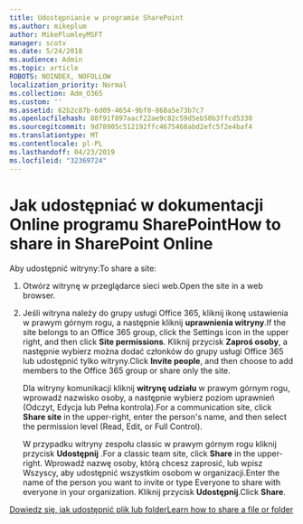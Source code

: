 ```yaml
---
title: Udostępnianie w programie SharePoint
ms.author: mikeplum
author: MikePlumleyMSFT
manager: scotv
ms.date: 5/24/2018
ms.audience: Admin
ms.topic: article
ROBOTS: NOINDEX, NOFOLLOW
localization_priority: Normal
ms.collection: Adm_O365
ms.custom: ''
ms.assetid: 62b2c87b-6d09-4654-9bf0-868a5e73b7c7
ms.openlocfilehash: 88f91f897aacf22ae9c82c59d5eb50b3ffcd5330
ms.sourcegitcommit: 9d78905c512192ffc4675468abd2efc5f2e4baf4
ms.translationtype: MT
ms.contentlocale: pl-PL
ms.lasthandoff: 04/23/2019
ms.locfileid: "32369724"
---
```

# <a name="how-to-share-in-sharepoint-online"></a><span data-ttu-id="7c5ec-102">Jak udostępniać w dokumentacji Online programu SharePoint</span><span class="sxs-lookup"><span data-stu-id="7c5ec-102">How to share in SharePoint Online</span></span>

<span data-ttu-id="7c5ec-103">Aby udostępnić witryny:</span><span class="sxs-lookup"><span data-stu-id="7c5ec-103">To share a site:</span></span>
  
1. <span data-ttu-id="7c5ec-104">Otwórz witrynę w przeglądarce sieci web.</span><span class="sxs-lookup"><span data-stu-id="7c5ec-104">Open the site in a web browser.</span></span>
    
2. <span data-ttu-id="7c5ec-105">Jeśli witryna należy do grupy usługi Office 365, kliknij ikonę ustawienia w prawym górnym rogu, a następnie kliknij **uprawnienia witryny**.</span><span class="sxs-lookup"><span data-stu-id="7c5ec-105">If the site belongs to an Office 365 group, click the Settings icon in the upper right, and then click **Site permissions**.</span></span> <span data-ttu-id="7c5ec-106">Kliknij przycisk **Zaproś osoby**, a następnie wybierz można dodać członków do grupy usługi Office 365 lub udostępnić tylko witryny.</span><span class="sxs-lookup"><span data-stu-id="7c5ec-106">Click **Invite people**, and then choose to add members to the Office 365 group or share only the site.</span></span> 
    
    <span data-ttu-id="7c5ec-107">Dla witryny komunikacji kliknij **witrynę udziału** w prawym górnym rogu, wprowadź nazwisko osoby, a następnie wybierz poziom uprawnień (Odczyt, Edycja lub Pełna kontrola).</span><span class="sxs-lookup"><span data-stu-id="7c5ec-107">For a communication site, click **Share site** in the upper-right, enter the person's name, and then select the permission level (Read, Edit, or Full Control).</span></span> 
    
    <span data-ttu-id="7c5ec-108">W przypadku witryny zespołu classic w prawym górnym rogu kliknij przycisk **Udostępnij** .</span><span class="sxs-lookup"><span data-stu-id="7c5ec-108">For a classic team site, click **Share** in the upper-right.</span></span> <span data-ttu-id="7c5ec-109">Wprowadź nazwę osoby, którą chcesz zaprosić, lub wpisz Wszyscy, aby udostępnić wszystkim osobom w organizacji.</span><span class="sxs-lookup"><span data-stu-id="7c5ec-109">Enter the name of the person you want to invite or type Everyone to share with everyone in your organization.</span></span> <span data-ttu-id="7c5ec-110">Kliknij przycisk **Udostępnij**.</span><span class="sxs-lookup"><span data-stu-id="7c5ec-110">Click **Share**.</span></span>
    
[<span data-ttu-id="7c5ec-111">Dowiedz się, jak udostępnić plik lub folder</span><span class="sxs-lookup"><span data-stu-id="7c5ec-111">Learn how to share a file or folder</span></span>](https://go.microsoft.com/fwlink/?linkid=511430)
  

